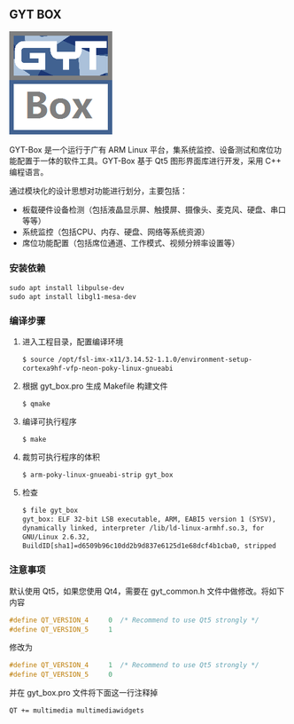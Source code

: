 ## GYT BOX

![](gyt_box.png)

GYT-Box 是一个运行于广有 ARM Linux 平台，集系统监控、设备测试和席位功能配置于一体的软件工具。GYT-Box 基于 Qt5 图形界面库进行开发，采用 C++ 编程语言。

通过模块化的设计思想对功能进行划分，主要包括：

- 板载硬件设备检测（包括液晶显示屏、触摸屏、摄像头、麦克风、硬盘、串口等等）
- 系统监控（包括CPU、内存、硬盘、网络等系统资源）
- 席位功能配置（包括席位通道、工作模式、视频分辨率设置等）



### 安装依赖

```shell
sudo apt install libpulse-dev
sudo apt install libgl1-mesa-dev
```



### 编译步骤

1. 进入工程目录，配置编译环境

   ```shell
   $ source /opt/fsl-imx-x11/3.14.52-1.1.0/environment-setup-cortexa9hf-vfp-neon-poky-linux-gnueabi 
   ```

2. 根据 gyt_box.pro 生成 Makefile 构建文件

   ```shell
   $ qmake
   ```

3. 编译可执行程序

   ```shell
   $ make
   ```

4. 裁剪可执行程序的体积

   ```shell
   $ arm-poky-linux-gnueabi-strip gyt_box
   ```

5. 检查

   ```shell
   $ file gyt_box
   gyt_box: ELF 32-bit LSB executable, ARM, EABI5 version 1 (SYSV), dynamically linked, interpreter /lib/ld-linux-armhf.so.3, for GNU/Linux 2.6.32, BuildID[sha1]=d6509b96c10dd2b9d837e6125d1e68dcf4b1cba0, stripped
   ```




### 注意事项

默认使用 Qt5，如果您使用 Qt4，需要在 gyt_common.h 文件中做修改。将如下内容

```c
#define QT_VERSION_4     0  /* Recommend to use Qt5 strongly */
#define QT_VERSION_5     1
```

修改为

```c
#define QT_VERSION_4     1  /* Recommend to use Qt5 strongly */
#define QT_VERSION_5     0
```

并在 gyt_box.pro 文件将下面这一行注释掉

```shell
QT += multimedia multimediawidgets
```

